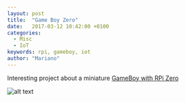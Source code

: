 ```yaml
---
layout: post
title:  "Game Boy Zero"
date:   2017-03-12 10:42:00 +0100
categories:
  - Misc
  - IoT
keywords: rpi, gameboy, iot
author: "Mariano"
---
```


Interesting project about a miniature [GameBoy with RPi Zero](https://hackaday.io/project/20152-gameboy-zero-but-smaller)

![alt text](https://cdn.hackaday.io/images/7352071488543051372.jpg "GameBoy Zero")


